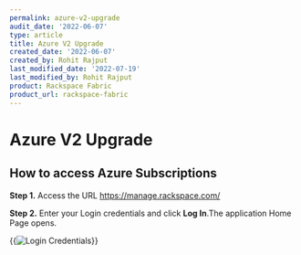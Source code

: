 ```yaml
---
permalink: azure-v2-upgrade
audit_date: '2022-06-07'
type: article
title: Azure V2 Upgrade
created_date: '2022-06-07'
created_by: Rohit Rajput
last_modified_date: '2022-07-19'
last_modified_by: Rohit Rajput
product: Rackspace Fabric
product_url: rackspace-fabric
---
```


# Azure V2 Upgrade

## How to access Azure Subscriptions

**Step 1.** Access the URL https://manage.rackspace.com/

**Step 2.** Enter your Login credentials and click **Log In**.The application Home Page opens.

{{<image src="login-credentials.png" alt="Login Credentials" title="">}}
<!-- 
**Step 3.** In the top navigation panel, click **Account** >> **Switch Account**.

{{<image width="351" alt="Login" src="login.png">}}

**Step 4.** Select a specific **Manage Cloud Account** from the list and click **Switch Account**. The selected account can be **Set to Default** by selecting the **Checkbox**.

**Note: You can search for and view any Azure subscriptions by clicking the arrow icon next to the Managed Cloud account or typing in the filter accounts box**

{{<image width="470" alt="Switch Account Updated" src="switch-account-updated.png">}}

**Step 5.** In the top navigation panel, click **My Accounts** >> **Microsoft Azure**.

{{<image width="366" alt="Microsoft Azure" src="microsoft-azure.png">}}

**Step 6.** Under **Microsoft Azure**, you can see the list of **Azure Subscriptions**. 

{{<image width="470" alt="Azure Subscriptions" src="azure-subscriptions.png">}}


## Accessing Dedicated Hosting Portal

**Note**: The Dedicated Hosting Portal (MyRackspace) will only be accessible when the user is currently in a Dedicated Hosting Account.

### How to switch into Dedicated Hosting Account

**Step 1.** In the top navigation panel, click **Account** >> **Switch Account**.

{{<image width="356" alt="Switch Account for Dedicated" src="switch-account-for-dedicated.png">}}

**Step 2.** Select the **Rackspace Dedicated** Account from the list and click **Switch Account**. The selected account can be **Set to Default** by selecting the **Checkbox**.

{{<image width="470" alt="Switch Account for Dedicated updated" src="switch-account-for-dedicated-updated.png">}}

**Step 3.** In the top navigation panel, click **My Accounts** >> **Rackspace Dedicated**.

{{<image width="349" alt="Rackspace Dedicated" src="rackspace-dedicated.png">}}


## Managing Permissions

### How to manage Azure Permissions

**Step 1.** In the top navigation panel, click **My Accounts** >> **Rackspace Dedicated**.

**Note: If Rackspace Dedicated is grayed out and not clickable, this indicates that you are currently in the Managed Cloud account. To access the Rackspace Dedicated, you will need to switch back into the dedicated hosting account.**

{{<image width="349" alt="Rackspace Dedicated" src="rackspace-dedicated.png">}}

**Step 2.** In the MyRackspace navigation bar, click **Account** >> **Permissions**.

{{<image width="425" alt="Permissions" src="permissions.png">}}

**Step 3.** In the **Permissions page**, you can manage the permission of user groups two ways:

**i.**	In the **User Groups** section, expand the **user group** and click **Edit Group**.

{{<image width="439" alt="Edit Group" src="edit-group.png">}}

**ii.**	In the top menu bar, navigate **Manage Groups** then select the **User Group** which you want to edit. 

{{<image width="527" alt="Manage Groups User Groups" src="manage-groups-user-groups.png">}}

**Step 4.** **Select/Deselect** the **Checkboxes** to manage the members of the User Groups and click **Save Changes**.

{{<image width="306" alt="Edit Group 1" src="edit-goup-1.png">}}



## Managing Tickets for Azure v2

**You can View, Update and Create tickets by following the procedures below**:


### Viewing Azure v2 Tickets

#### How to view Azure v2 Tickets

**Step 1.** In the top navigation panel, click **Account** >> **Switch Account**.

{{<image width="351" alt="Login" src="login.png">}}

**Step 2.** Select a specific **Manage Cloud Account** from the list and click **Switch Account**. The selected account can be **Set to Default** by selecting the **Checkbox**.

{{<image width="470" alt="Switch Account Updated" src="switch-account-updated.png">}}

**Step 3.** In the top menu bar, click **Tickets** >> **Ticket List**.

{{<image width="354" alt="Ticket List" src="ticket-list.png">}}

**Step 4.** The **Ticket List** opens and you can view either the most recently created ticket or last modified ticket at the top. 

**Note: For additional functionality and features, please click [here](https://docs.rackspace.com/support/how-to/fabric-ticketing) to review the Fabric Ticketing overview document.**

{{<image width="220" alt="View Ticket" src="view-ticket.png">}}



### Creating a Ticket for Azure v2 Subscriptions

#### How to Create a Ticket

**Step 1.** Ensure that you are currently in the correct Managed Cloud account by selecting the account dropdown. This will show you the account name and number of your current account.

**Step 2.** In the top menu bar, click **Tickets** >> **Create Ticket**. 

Note: You can also Create a ticket by navigating **Ticket List** >> **Create Ticket**. 

{{<image width="420" alt="Create Ticket option 1" src="create-ticket-option-1.png">}}

**Step 3.** In **Create Ticket** page, select the appropriate **Category** from Category section and click **Continue**.

{{<image width="470" alt="Category" src="category.png">}}

**Step 4.** In **Account & Product** section, click **drop-down** and select the appropriate **Account**, **Product**, and **Severity** and click **Continue** as shown in the below image.

{{<image width="380" alt="Account Product Severity" src="account-product-and-severity.png">}}

**Step 5.** In **Issue Details** section, fill in details of Subject, Description, and Recipient(s). Optionally you can upload attachments up to 20MB per file. Click **Submit** and your ticket will be created.

{{<image width="379" alt="Issue Details" src="issue-details.png">}} -->
